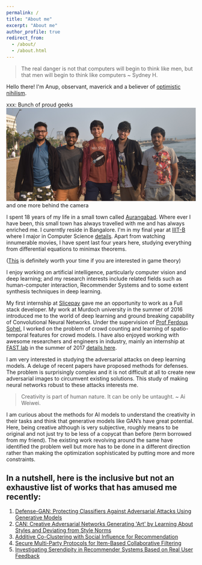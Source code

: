```yaml
---
permalink: /
title: "About me"
excerpt: "About me"
author_profile: true
redirect_from: 
  - /about/
  - /about.html
---
```


> The real danger is not that computers will begin to think like men, but that men will begin to think like computers ~ Sydney H.

Hello there! I'm Anup, observant, maverick and a believer of [optimistic nihilism](https://www.youtube.com/watch?v=MBRqu0YOH14).

xxx: Bunch of proud geeks
![Bunch of proud geeks](/images/team.JPG)
and one more behind the camera 

I spent 18 years of my life in a small town called [Aurangabad](https://en.wikipedia.org/wiki/Aurangabad,_Maharashtra). Where ever I have been, this small town has always travelled with me and has always enriched me. I curerntly reside in Bangalore. I'm in my final year at [IIIT-B](https://www.iiitb.ac.in/) where I major in Computer Science [details](https://anup-deshmukh.github.io/talks/). Apart from watching innumerable movies, I have spent last four years here, studying everything from differential equations to minimax theorems. 

([This](https://ncase.me/trust/) is definitely worth your time if you are interested in game theory)

I enjoy working on artificial intelligence, particularly computer vision and deep learning; and my research interests include related fields such as human-computer interaction, Recommender Systems and to some extent synthesis techniques in deep learning. 

My first internship at [Slicepay](https://slicepay.in/) gave me an opportunity to work as a Full stack developer. My work at Murdoch university in the summer of 2016 introduced me to the world of deep learning and ground breaking capability of Convolutional Neural Networks. Under the supervision of [Prof Ferdous Sohel](http://profiles.murdoch.edu.au/myprofile/ferdous-sohel/), I worked on the problem of crowd counting and learning of spatio-temporal features for crowd models. I have also enjoyed working with awesome researchers and engineers in industry, mainly an internship at [FAST lab](http://www.rennes.supelec.fr/ren/rd/fast/team.php) in the summer of 2017 [details here](https://anup-deshmukh.github.io/publications/).
                                                                                                                                                                                                                                                                                                                                                                                                                                                                                                                                                                                                                                                                                                                                                                                                                                       

I am very interested in studying the adversarial attacks on deep learning models. A deluge of recent papers have proposed methods for defenses. The problem is surprisingly complex and it is not difficult at all to create new adversarial images  to circumvent existing solutions. This study of making neural networks robust to these attacks interests me. 


> Creativity is part of human nature. It can be only be untaught. ~ Ai Weiwei.

I am curious about the methods for AI models to understand the creativity in their tasks and think that generative models like GAN’s have great potential. Here, being creative although is very subjective, roughly means to be original and not just try to be less of a copycat than before (term borrowed from my friend). The existing work revolving around the same have identified the problem well but more has to be done in a different direction rather than making the optimization sophisticated by putting more and more constraints. 

In a nutshell, here is the inclusive but not an exhaustive list of works that has amused me recently:
------

1. [Defense-GAN: Protecting Classifiers Against Adversarial Attacks Using Generative Models](https://arxiv.org/abs/1805.06605)
1. [CAN: Creative Adversarial Networks Generating 'Art' by Learning About Styles and Deviating from Style Norms](https://arxiv.org/pdf/1706.07068.pdf) 
1. [Additive Co-Clustering with Social Influence for Recommendation](https://cseweb.ucsd.edu/classes/fa17/cse291-b/reading/p193-du.pdf)
1. [Secure Multi-Party Protocols for Item-Based Collaborative Filtering](https://www.openu.ac.il/lists/mediaserver_documents/personalsites/tamirtassa/ppcf_recsys.pdf)
1. [Investigating Serendipity in Recommender Systems Based on Real User Feedback](https://www-users.cs.umn.edu/~zhaox331/papers/denis2018sac.pdf)




